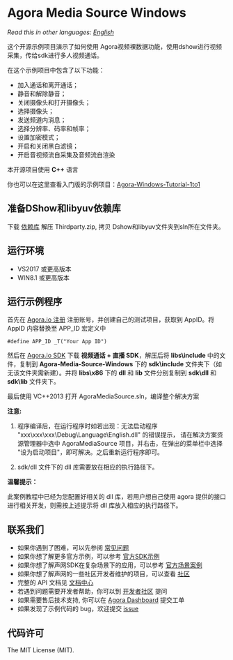 # Agora Media Source Windows

*Read this in other languages: [English](README.md)*

这个开源示例项目演示了如何使用 Agora视频裸数据功能，使用dshow进行视频采集，传给sdk进行多人视频通话。

在这个示例项目中包含了以下功能：

- 加入通话和离开通话；
- 静音和解除静音；
- 关闭摄像头和打开摄像头；
- 选择摄像头；
- 发送频道内消息；
- 选择分辨率、码率和帧率；
- 设置加密模式；
- 开启和关闭黑白滤镜；
- 开启音视频流自采集及音频流自渲染

本开源项目使用 **C++** 语言

你也可以在这里查看入门版的示例项目：[Agora-Windows-Tutorial-1to1](https://github.com/AgoraIO/Basic-Video-Call/tree/master/One-to-One-Video/Agora-Windows-Tutorial-1to1)

## 准备DShow和libyuv依赖库

下载 [依赖库](https://github.com/AgoraIO/Advanced-Audio/releases/download/DShow/ThirdParty.zip)
解压 Thirdparty.zip, 拷贝 Dshow和libyuv文件夹到sln所在文件夹。

## 运行环境
* VS2017 或更高版本
* WIN8.1 或更高版本

## 运行示例程序
首先在 [Agora.io 注册](https://dashboard.agora.io/cn/signup/) 注册账号，并创建自己的测试项目，获取到 AppID。将 AppID 内容替换至 APP_ID 宏定义中

    #define APP_ID _T("Your App ID")

然后在 [Agora.io SDK](https://docs.agora.io/cn/Agora%20Platform/downloads) 下载 **视频通话 + 直播 SDK**，解压后将 **libs\include** 中的文件，复制到 **Agora-Media-Source-Windows** 下的 **sdk\include** 文件夹下（如无该文件夹需新建）。并将 **libs\x86** 下的 **dll** 和 **lib** 文件分别复制到 **sdk\dll** 和 **sdk\lib** 文件夹下。

最后使用 VC++2013 打开 AgoraMediaSource.sln，编译整个解决方案

**注意:**

  1. 程序编译后，在运行程序时如若出现：无法启动程序 "xxx\xxx\xxx\Debug\Language\English.dll" 的错误提示，
      请在解决方案资源管理器中选中 AgoraMediaSource 项目，并右击，在弹出的菜单栏中选择 "设为启动项目"，即可解决。之后重新运行程序即可。
  
  2. sdk/dll 文件下的 dll 库需要放在相应的执行路径下。
  
**温馨提示：**

此案例教程中已经为您配置好相关的 dll 库，若用户想自己使用 agora 提供的接口进行相关开发，则需按上述提示将 dll 库放入相应的执行路径下。


## 联系我们

- 如果你遇到了困难，可以先参阅 [常见问题](https://docs.agora.io/cn/faq)
- 如果你想了解更多官方示例，可以参考 [官方SDK示例](https://github.com/AgoraIO)
- 如果你想了解声网SDK在复杂场景下的应用，可以参考 [官方场景案例](https://github.com/AgoraIO-usecase)
- 如果你想了解声网的一些社区开发者维护的项目，可以查看 [社区](https://github.com/AgoraIO-Community)
- 完整的 API 文档见 [文档中心](https://docs.agora.io/cn/)
- 若遇到问题需要开发者帮助，你可以到 [开发者社区](https://rtcdeveloper.com/) 提问
- 如果需要售后技术支持, 你可以在 [Agora Dashboard](https://dashboard.agora.io) 提交工单
- 如果发现了示例代码的 bug，欢迎提交 [issue](https://github.com/AgoraIO/Advanced-Video/issues)



## 代码许可

The MIT License (MIT).
